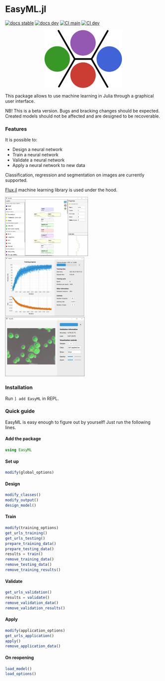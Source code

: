 # EasyML.jl
[![docs stable](https://img.shields.io/badge/docs-stable-blue.svg)](https://oml-npa.github.io/EasyML.jl/stable/)
[![docs dev](https://img.shields.io/badge/docs-dev-blue.svg)](https://oml-npa.github.io/EasyML.jl/dev/)
[![CI main](https://github.com/OML-NPA/EasyML.jl/actions/workflows/CI-main.yml/badge.svg)](https://github.com/OML-NPA/EasyM.jl/actions/workflows/CI-main.yml)
[![CI dev](https://github.com/OML-NPA/EasyML.jl/actions/workflows/CI-dev.yml/badge.svg)](https://github.com/OML-NPA/EasyM.jl/actions/workflows/CI-dev.yml)
<p align="center">
  <img width=250px src=https://raw.githubusercontent.com/OML-NPA/EasyML.jl/main/docs/src/assets/logo.png></img>
</p>


This package allows to use machine learning in Julia through a graphical user interface.

NB! This is a beta version. Bugs and bracking changes should be expected. Created models should not be affected and are designed to be recoverable.

### Features
It is possible to:
  - Design a neural network
  - Train a neural network
  - Validate a neural network
  - Apply a neural network to new data
  
Classification, regression and segmentation on images are currently supported.

[Flux.jl](https://github.com/FluxML/Flux.jl) machine learning library is used under the hood.

<img src="https://github.com/OML-NPA/EasyML.jl/blob/dev/docs/src/assets/images/design_model.png" height="190"> <img src="https://github.com/OML-NPA/EasyML.jl/blob/dev/docs/src/assets/images/train.png" height="190"> <img src="https://github.com/OML-NPA/EasyML.jl/blob/dev/docs/src/assets/images/validate2.png" height="190">

### Installation

Run `] add EasyML` in REPL.

### Quick guide

EasyML is easy enough to figure out by yourself! Just run the following lines.

#### Add the package
```julia
using EasyML
```

#### Set up
```julia
modify(global_options)
```

#### Design
```julia
modify_classes()
modify_output()
design_model()
```

#### Train
```julia
modify(training_options)
get_urls_training()
get_urls_testing()
prepare_training_data()
prepare_testing_data()
results = train()
remove_training_data()
remove_testing_data()
remove_training_results()
```

#### Validate
```julia
get_urls_validation()
results = validate()
remove_validation_data()
remove_validation_results()
```

#### Apply
```julia
modify(application_options)
get_urls_application()
apply()
remove_application_data()
```

#### On reopening
```julia
load_model()
load_options()
```
